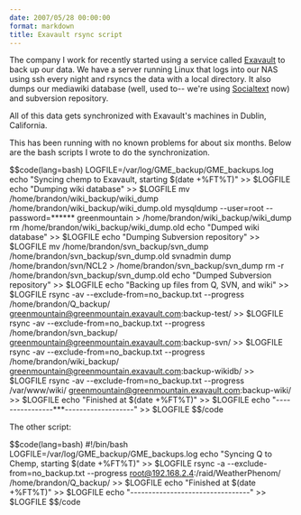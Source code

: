 ```yaml
---
date: 2007/05/28 00:00:00
format: markdown
title: Exavault rsync script
---
```

The company I work for recently started using a service called <a href="http://exavault.com">Exavault</a> to back up our data. We have a server running Linux that logs into our NAS using ssh every night and rsyncs the data with a local directory. It also dumps our mediawiki database (well, used to-- we're using <a href="http://socialtext.net/open">Socialtext</a> now) and subversion repository.

All of this data gets synchronized with Exavault's machines in Dublin, California.

This has been running with no known problems for about six months. Below are the bash scripts I wrote to do the synchronization.

$$code(lang=bash)
LOGFILE=/var/log/GME_backup/GME_backups.log
echo "Syncing chemp to Exavault, starting $(date +%FT%T)" >> $LOGFILE
echo "Dumping wiki database" >> $LOGFILE
mv /home/brandon/wiki_backup/wiki_dump /home/brandon/wiki_backup/wiki_dump.old
mysqldump --user=root --password=****** greenmountain > /home/brandon/wiki_backup/wiki_dump
rm /home/brandon/wiki_backup/wiki_dump.old
echo "Dumped wiki database" >> $LOGFILE
echo "Dumping Subversion repository" >> $LOGFILE
mv /home/brandon/svn_backup/svn_dump /home/brandon/svn_backup/svn_dump.old
svnadmin dump /home/brandon/svn/NCL2 > /home/brandon/svn_backup/svn_dump
rm -r /home/brandon/svn_backup/svn_dump.old
echo "Dumped Subversion repository" >> $LOGFILE
echo "Backing up files from Q, SVN, and wiki" >> $LOGFILE
rsync -av --exclude-from=no_backup.txt --progress /home/brandon/Q_backup/ greenmountain@greenmountain.exavault.com:backup-test/ >> $LOGFILE
rsync -av --exclude-from=no_backup.txt --progress /home/brandon/svn_backup/ greenmountain@greenmountain.exavault.com:backup-svn/ >> $LOGFILE
rsync -av --exclude-from=no_backup.txt --progress /home/brandon/wiki_backup/ greenmountain@greenmountain.exavault.com:backup-wikidb/ >> $LOGFILE
rsync -av --exclude-from=no_backup.txt --progress /var/www/wiki/ greenmountain@greenmountain.exavault.com:backup-wiki/ >> $LOGFILE
echo "Finished at $(date +%FT%T)" >> $LOGFILE
echo "----------------***-------------------" >> $LOGFILE</pre>
$$/code

The other script:

$$code(lang=bash)
#!/bin/bash
LOGFILE=/var/log/GME_backup/GME_backups.log
echo "Syncing Q to Chemp, starting $(date +%FT%T)" >> $LOGFILE
rsync -a --exclude-from=no_backup.txt --progress root@192.168.2.4:/raid/WeatherPhenom/  /home/brandon/Q_backup/ >> $LOGFILE
echo "Finished at $(date +%FT%T)" >> $LOGFILE
echo "---------------------------------" >> $LOGFILE</pre>
$$/code
